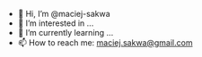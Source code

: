 - 👋 Hi, I’m @maciej-sakwa
- 👀 I’m interested in ...
- 🌱 I’m currently learning ...
- 📫 How to reach me: maciej.sakwa@gmail.com

<!---
maciej-sakwa/maciej-sakwa is a ✨ special ✨ repository because its `README.md` (this file) appears on your GitHub profile.
You can click the Preview link to take a look at your changes.
--->
